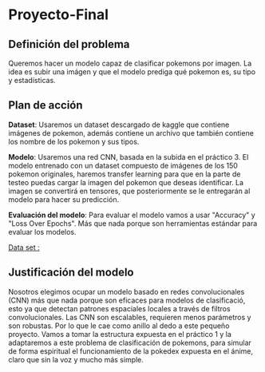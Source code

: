 # Proyecto-Final
## Definición del problema


Queremos hacer un modelo capaz de clasificar pokemons por imagen. La idea es subir una imágen y que el modelo prediga qué pokemon es, su tipo y estadísticas. 

## Plan de acción


**Dataset**: Usaremos un dataset descargado de kaggle que contiene imágenes de pokemon, además contiene un archivo que también contiene los nombre de los pokemon y sus tipos.


**Modelo**: Usaremos una red CNN, basada en la subida en el práctico 3. El modelo entrenado con un dataset compuesto de imágenes de los 150 pokemon originales, haremos transfer learning para que en la parte de testeo puedas cargar la imagen del pokemon que deseas identificar. La imagen se convertirá en tensores, que posteriormente se le entregarán al modelo para hacer su predicción.


**Evaluación del modelo**: Para evaluar el modelo vamos a usar "Accuracy" y "Loss Over Epochs". Más que nada porque son herramientas estándar para evaluar los modelos.

[Data set : ](https://www.kaggle.com/datasets/lantian773030/pokemonclassification)


## Justificación del modelo


Nosotros elegimos ocupar un modelo basado en redes convolucionales (CNN) más que nada porque son eficaces para modelos de clasificació, esto ya que detectan patrones espaciales locales a través de filtros convolucionales. Las CNN son escalables, requieren menos parámetros y son robustas. Por lo que le cae como anillo al dedo a este pequeño proyecto. Vamos a tomar la estructura expuesta en el práctico 1 y la adaptaremos a este problema de clasificación de pokemons, para simular de forma espiritual el funcionamiento de la pokedex expuesta en el ánime, claro que sin la voz y mucho más simple.